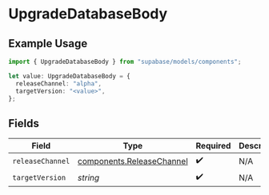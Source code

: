 # UpgradeDatabaseBody

## Example Usage

```typescript
import { UpgradeDatabaseBody } from "supabase/models/components";

let value: UpgradeDatabaseBody = {
  releaseChannel: "alpha",
  targetVersion: "<value>",
};
```

## Fields

| Field                                                                  | Type                                                                   | Required                                                               | Description                                                            |
| ---------------------------------------------------------------------- | ---------------------------------------------------------------------- | ---------------------------------------------------------------------- | ---------------------------------------------------------------------- |
| `releaseChannel`                                                       | [components.ReleaseChannel](../../models/components/releasechannel.md) | :heavy_check_mark:                                                     | N/A                                                                    |
| `targetVersion`                                                        | *string*                                                               | :heavy_check_mark:                                                     | N/A                                                                    |
